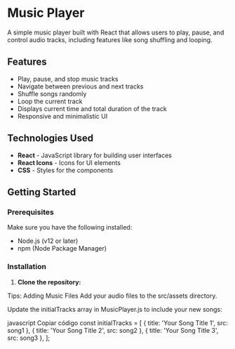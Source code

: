 # Music Player

A simple music player built with React that allows users to play, pause, and control audio tracks, including features like song shuffling and looping.

## Features

- Play, pause, and stop music tracks
- Navigate between previous and next tracks
- Shuffle songs randomly
- Loop the current track
- Displays current time and total duration of the track
- Responsive and minimalistic UI

## Technologies Used

- **React** - JavaScript library for building user interfaces
- **React Icons** - Icons for UI elements
- **CSS** - Styles for the components

## Getting Started

### Prerequisites

Make sure you have the following installed:

- Node.js (v12 or later)
- npm (Node Package Manager)

### Installation

1. **Clone the repository:**




Tips:
Adding Music Files
Add your audio files to the src/assets directory.

Update the initialTracks array in MusicPlayer.js to include your new songs:

javascript
Copiar código
const initialTracks = [
    { title: 'Your Song Title 1', src: song1 },
    { title: 'Your Song Title 2', src: song2 },
    { title: 'Your Song Title 3', src: song3 },
];

